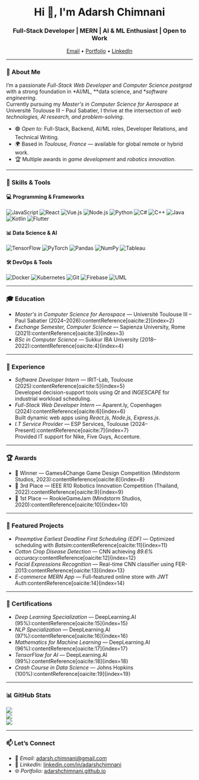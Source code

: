 <!-- Header -->
<h1 align="center">Hi 👋, I'm Adarsh Chimnani</h1>
<h3 align="center">Full-Stack Developer | MERN | AI & ML Enthusiast | Open to Work</h3>

<p align="center">
  <a href="mailto:adarsh.chimnani@gmail.com">Email</a> •
  <a href="https://adarshchimnani.github.io">Portfolio</a> •
  <a href="https://www.linkedin.com/in/adarshchimnani">LinkedIn</a>
</p>

---

### 🚀 About Me
I’m a passionate *Full-Stack Web Developer* and *Computer Science postgrad* with a strong foundation in *AI/ML, **data science, and **software engineering*.  
Currently pursuing my *Master's in Computer Science for Aerospace* at Université Toulouse III – Paul Sabatier, I thrive at the intersection of *web technologies, AI research, and problem-solving*.

- 🟢 *Open to*: Full-Stack, Backend, AI/ML roles, Developer Relations, and Technical Writing.  
- 🌍 Based in *Toulouse, France* — available for global remote or hybrid work.  
- 🏆 Multiple awards in *game development* and *robotics innovation*.

---

### 🧰 Skills & Tools
#### 💻 Programming & Frameworks
![JavaScript](https://img.shields.io/badge/-JavaScript-333?style=flat&logo=javascript) 
![React](https://img.shields.io/badge/-React-333?style=flat&logo=react)
![Vue.js](https://img.shields.io/badge/-Vue.js-333?style=flat&logo=vue.js)
![Node.js](https://img.shields.io/badge/-Node.js-333?style=flat&logo=node.js)
![Python](https://img.shields.io/badge/-Python-333?style=flat&logo=python)
![C#](https://img.shields.io/badge/-C%23-333?style=flat&logo=c-sharp)
![C++](https://img.shields.io/badge/-C++-333?style=flat&logo=cplusplus)
![Java](https://img.shields.io/badge/-Java-333?style=flat&logo=java)
![Kotlin](https://img.shields.io/badge/-Kotlin-333?style=flat&logo=kotlin)
![Flutter](https://img.shields.io/badge/-Flutter-333?style=flat&logo=flutter)

#### 📊 Data Science & AI
![TensorFlow](https://img.shields.io/badge/-TensorFlow-333?style=flat&logo=tensorflow)
![PyTorch](https://img.shields.io/badge/-PyTorch-333?style=flat&logo=pytorch)
![Pandas](https://img.shields.io/badge/-Pandas-333?style=flat&logo=pandas)
![NumPy](https://img.shields.io/badge/-NumPy-333?style=flat&logo=numpy)
![Tableau](https://img.shields.io/badge/-Tableau-333?style=flat&logo=tableau)

#### 🛠 DevOps & Tools
![Docker](https://img.shields.io/badge/-Docker-333?style=flat&logo=docker)
![Kubernetes](https://img.shields.io/badge/-Kubernetes-333?style=flat&logo=kubernetes)
![Git](https://img.shields.io/badge/-Git-333?style=flat&logo=git)
![Firebase](https://img.shields.io/badge/-Firebase-333?style=flat&logo=firebase)
![UML](https://img.shields.io/badge/-UML-333?style=flat&logo=uml)

---

### 🎓 Education
- *Master's in Computer Science for Aerospace* — Université Toulouse III – Paul Sabatier (2024–2026):contentReference[oaicite:2]{index=2}  
- *Exchange Semester, Computer Science* — Sapienza University, Rome (2021):contentReference[oaicite:3]{index=3}  
- *BSc in Computer Science* — Sukkur IBA University (2018–2022):contentReference[oaicite:4]{index=4}  

---

### 💼 Experience
- *Software Developer Intern* — IRIT-Lab, Toulouse (2025):contentReference[oaicite:5]{index=5}  
  Developed decision-support tools using *Qt* and *INGESCAPE* for industrial workload scheduling.
- *Full-Stack Web Developer Intern* — Aparent.ly, Copenhagen (2024):contentReference[oaicite:6]{index=6}  
  Built dynamic web apps using *React.js, Node.js, Express.js*.
- *I.T Service Provider* — ESP Services, Toulouse (2024–Present):contentReference[oaicite:7]{index=7}  
  Provided IT support for Nike, Five Guys, Accenture.

---

### 🏆 Awards
- 🥇 Winner — Games4Change Game Design Competition (Mindstorm Studios, 2023):contentReference[oaicite:8]{index=8}  
- 🥉 3rd Place — IEEE R10 Robotics Innovation Competition (Thailand, 2022):contentReference[oaicite:9]{index=9}  
- 🥇 1st Place — RookieGameJam (Mindstorm Studios, 2020):contentReference[oaicite:10]{index=10}  

---

### 📂 Featured Projects
- *Preemptive Earliest Deadline First Scheduling (EDF)* — Optimized scheduling with *Batsim*:contentReference[oaicite:11]{index=11}  
- *Cotton Crop Disease Detection* — CNN achieving *89.6% accuracy*:contentReference[oaicite:12]{index=12}  
- *Facial Expressions Recognition* — Real-time CNN classifier using FER-2013:contentReference[oaicite:13]{index=13}  
- *E-commerce MERN App* — Full-featured online store with JWT Auth:contentReference[oaicite:14]{index=14}  

---

### 📜 Certifications
- *Deep Learning Specialization* — DeepLearning.AI (95%):contentReference[oaicite:15]{index=15}  
- *NLP Specialization* — DeepLearning.AI (97%):contentReference[oaicite:16]{index=16}  
- *Mathematics for Machine Learning* — DeepLearning.AI (96%):contentReference[oaicite:17]{index=17}  
- *TensorFlow for AI* — DeepLearning.AI (99%):contentReference[oaicite:18]{index=18}  
- *Crash Course in Data Science* — Johns Hopkins (100%):contentReference[oaicite:19]{index=19}  

---

### 📊 GitHub Stats
![](https://github-readme-stats.vercel.app/api?username=adarshchimnani&show_icons=true&theme=radical)  
![](https://github-readme-streak-stats.herokuapp.com/?user=adarshchimnani&theme=radical)  
![](https://github-readme-stats.vercel.app/api/top-langs/?username=adarshchimnani&layout=compact&theme=radical)

---

### 📫 Let’s Connect
- 📧 *Email:* [adarsh.chimnani@gmail.com](mailto:adarsh.chimnani@gmail.com)  
- 💼 *LinkedIn:* [linkedin.com/in/adarshchimnani](https://www.linkedin.com/in/adarshchimnani)  
- 🌐 *Portfolio:* [adarshchimnani.github.io](https://adarshchimnani.github.io)
